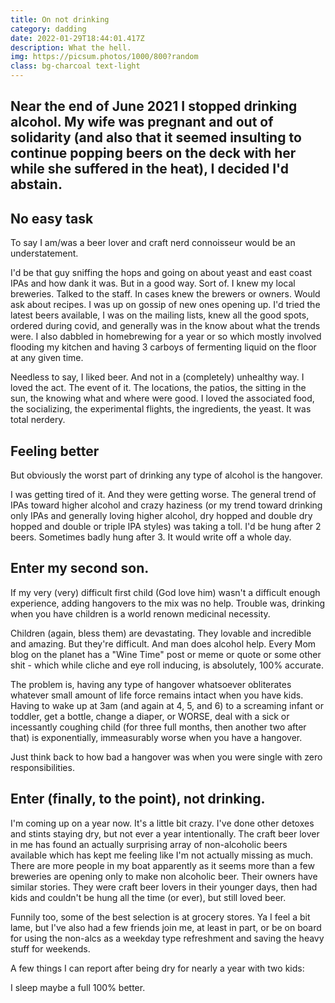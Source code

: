 ```yaml
---
title: On not drinking
category: dadding
date: 2022-01-29T18:44:01.417Z
description: What the hell.
img: https://picsum.photos/1000/800?random
class: bg-charcoal text-light
---
```

<h2 class="heading font-weight-light">Near the end of June 2021 I stopped drinking alcohol. My wife was pregnant and out of solidarity (and also that it seemed insulting to continue popping beers on the deck with her while she suffered in the heat), I decided I'd abstain.</h2>

## No easy task 

To say I am/was a beer lover and craft nerd connoisseur would be an understatement.
 
I'd be that guy sniffing the hops and going on about yeast and east coast IPAs and how dank it was.  But in a good way.  Sort of.  I knew my local breweries. Talked to the staff. In cases knew the brewers or owners. Would ask about recipes. I was up on gossip of new ones opening up. I'd tried the latest beers available, I was on the mailing lists, knew all the good spots, ordered during covid, and generally was in the know about what the trends were. I also dabbled in homebrewing for a year or so which mostly involved flooding my kitchen and having 3 carboys of fermenting liquid on the floor at any given time.

Needless to say, I liked beer.  And not in a (completely) unhealthy way. I loved the act. The event of it. The locations, the patios, the sitting in the sun, the knowing what and where were good. I loved the associated food, the socializing, the experimental flights, the ingredients, the yeast. It was total nerdery.

## Feeling better

But obviously the worst part of drinking any type of alcohol is the hangover.

I was getting tired of it. And they were getting worse.  The general trend of IPAs toward higher alcohol and crazy haziness (or my trend toward drinking only IPAs and generally loving higher alcohol, dry hopped and double dry hopped and double or triple IPA styles) was taking a toll. I'd be hung after 2 beers. Sometimes badly hung after 3. It would write off a whole day. 

## Enter my second son. 

If my very (very) difficult first child (God love him) wasn't a difficult enough experience, adding hangovers to the mix was no help. Trouble was, drinking when you have children is a world renown medicinal necessity. 

Children (again, bless them) are devastating. They lovable and incredible and amazing. But they're difficult.  And man does alcohol help. Every Mom blog on the planet has a "Wine Time" post or meme or quote or some other shit - which while cliche and eye roll inducing, is absolutely, 100% accurate. 

The problem is, having any type of hangover whatsoever obliterates whatever small amount of life force remains intact when you have kids. Having to wake up at 3am (and again at 4, 5, and 6) to a screaming infant or toddler, get a bottle, change a diaper, or WORSE, deal with a sick or incessantly coughing child (for three full months, then another two after that) is exponentially, immeasurably worse when you have a hangover. 

Just think back to how bad a hangover was when you were single with zero responsibilities.

## Enter (finally, to the point), not drinking.

I'm coming up on a year now. It's a little bit crazy. I've done other detoxes and stints staying dry, but not ever a year intentionally. The craft beer lover in me has found an actually surprising array of non-alcoholic beers available which has kept me feeling like I'm not actually missing as much. There are more people in my boat apparently as it seems more than a few breweries are opening only to make non alcoholic beer. Their owners have similar stories. They were craft beer lovers in their younger days, then had kids and couldn't be hung all the time (or ever), but still loved beer.

Funnily too, some of the best selection is at grocery stores. Ya I feel a bit lame, but I've also had a few friends join me, at least in part, or be on board for using the non-alcs as a weekday type refreshment and saving the heavy stuff for weekends. 

A few things I can report after being dry for nearly a year with two kids:

I sleep maybe a full 100% better.